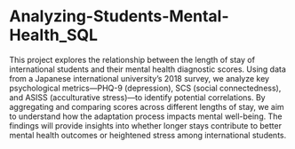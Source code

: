 # Analyzing-Students-Mental-Health_SQL
This project explores the relationship between the length of stay of international students and their mental health diagnostic scores. Using data from a Japanese international university’s 2018 survey, we analyze key psychological metrics—PHQ-9 (depression), SCS (social connectedness), and ASISS (acculturative stress)—to identify potential correlations. By aggregating and comparing scores across different lengths of stay, we aim to understand how the adaptation process impacts mental well-being. The findings will provide insights into whether longer stays contribute to better mental health outcomes or heightened stress among international students.
